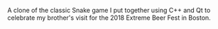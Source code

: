 A clone of the classic Snake game I put together using C++ and Qt to celebrate my brother's visit for the 2018 Extreme Beer Fest in Boston.

